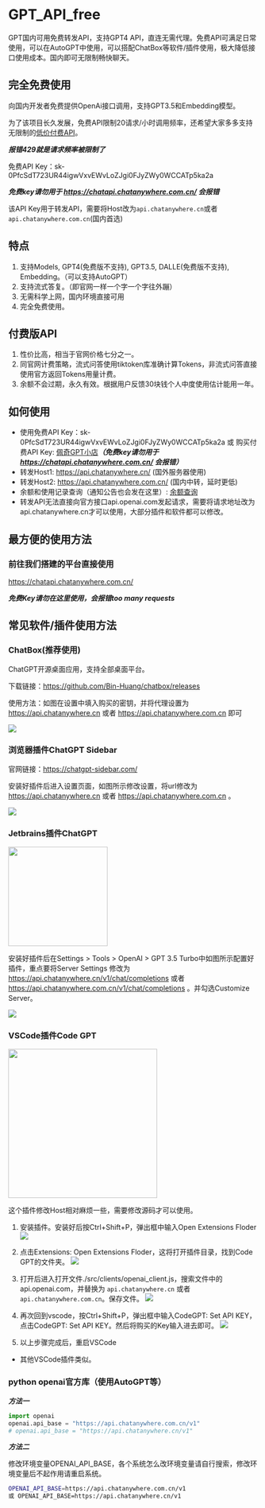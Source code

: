 # GPT_API_free
 GPT国内可用免费转发API，支持GPT4 API，直连无需代理。免费API可满足日常使用，可以在AutoGPT中使用，可以搭配ChatBox等软件/插件使用，极大降低接口使用成本。国内即可无限制畅快聊天。

## 完全免费使用
向国内开发者免费提供OpenAi接口调用，支持GPT3.5和Embedding模型。

为了该项目长久发展，免费API限制20请求/小时调用频率，还希望大家多多支持无限制的[低价付费API](https://peiqi.shop/)。

***报错429就是请求频率被限制了***

免费API Key：sk-0PfcSdT723UR44igwVxvEWvLoZJgi0FJyZWy0WCCATp5ka2a

***免费key请勿用于 https://chatapi.chatanywhere.com.cn/ 会报错***

该API Key用于转发API，需要将Host改为`api.chatanywhere.cn`或者`api.chatanywhere.com.cn`(国内首选)

## 特点
1. 支持Models, GPT4(免费版不支持), GPT3.5, DALLE(免费版不支持), Embedding。（可以支持AutoGPT）
2. 支持流式答复。（即官网一样一个字一个字往外蹦）
3. 无需科学上网，国内环境直接可用
4. 完全免费使用。

## 付费版API
1. 性价比高，相当于官网价格七分之一。
2. 同官网计费策略，流式问答使用tiktoken库准确计算Tokens，非流式问答直接使用官方返回Tokens用量计费。
3. 余额不会过期，永久有效。根据用户反馈30块钱个人中度使用估计能用一年。

## 如何使用
- 使用免费API Key：sk-0PfcSdT723UR44igwVxvEWvLoZJgi0FJyZWy0WCCATp5ka2a 或 购买付费API Key: [佩奇GPT小店](https://peiqi.shop/)***（免费key请勿用于 https://chatapi.chatanywhere.com.cn/ 会报错）***
- 转发Host1: https://api.chatanywhere.cn/ (国外服务器使用)
- 转发Host2: https://api.chatanywhere.com.cn/ (国内中转，延时更低)
- 余额和使用记录查询（通知公告也会发在这里）: [余额查询](https://api.chatanywhere.cn/)
- 转发API无法直接向官方接口api.openai.com发起请求，需要将请求地址改为api.chatanywhere.cn才可以使用，大部分插件和软件都可以修改。

## 最方便的使用方法
### **前往我们搭建的平台直接使用**
https://chatapi.chatanywhere.com.cn/

***免费Key请勿在这里使用，会报错too many requests***

## 常见软件/插件使用方法

### **ChatBox(推荐使用)**

ChatGPT开源桌面应用，支持全部桌面平台。

下载链接：https://github.com/Bin-Huang/chatbox/releases

使用方法：如图在设置中填入购买的密钥，并将代理设置为 https://api.chatanywhere.cn 或者 https://api.chatanywhere.com.cn 即可

![](images/chatbox.png)


### **浏览器插件ChatGPT Sidebar**

官网链接：https://chatgpt-sidebar.com/

安装好插件后进入设置页面，如图所示修改设置，将url修改为 https://api.chatanywhere.cn 或者 https://api.chatanywhere.com.cn 。

![](images/sidebar.png)

### **Jetbrains插件ChatGPT**
<img src="./images/jet1.png" width='200'/>

安装好插件后在Settings > Tools > OpenAI > GPT 3.5 Turbo中如图所示配置好插件，重点要将Server Settings 修改为 https://api.chatanywhere.cn/v1/chat/completions 或者 https://api.chatanywhere.com.cn/v1/chat/completions 。并勾选Customize Server。

![](images/jet2.png)


### **VSCode插件Code GPT**
<img src="./images/codegpt1.png" width='300'/>

这个插件修改Host相对麻烦一些，需要修改源码才可以使用。

1. 安装插件。安装好后按Ctrl+Shift+P，弹出框中输入Open Extensions Floder
![](images/codegpt2.png)

2. 点击Extensions: Open Extensions Floder，这将打开插件目录，找到Code GPT的文件夹。
![](images/codegpt3.png)

3. 打开后进入打开文件./src/clients/openai_client.js，搜索文件中的api.openai.com，并替换为 `api.chatanywhere.cn` 或者 `api.chatanywhere.com.cn`。保存文件。
![](images/codegpt4.png)

4. 再次回到vscode，按Ctrl+Shift+P，弹出框中输入CodeGPT: Set API KEY，点击CodeGPT: Set API KEY。然后将购买的Key输入进去即可。
![](images/codegpt5.png)

5. 以上步骤完成后，重启VSCode

- 其他VSCode插件类似。

### **python openai官方库（使用AutoGPT等）**
***方法一***

```python
import openai
openai.api_base = "https://api.chatanywhere.com.cn/v1"
# openai.api_base = "https://api.chatanywhere.cn/v1"
```

***方法二***

修改环境变量OPENAI_API_BASE，各个系统怎么改环境变量请自行搜索，修改环境变量后不起作用请重启系统。
```bash
OPENAI_API_BASE=https://api.chatanywhere.com.cn/v1
或 OPENAI_API_BASE=https://api.chatanywhere.cn/v1
```
